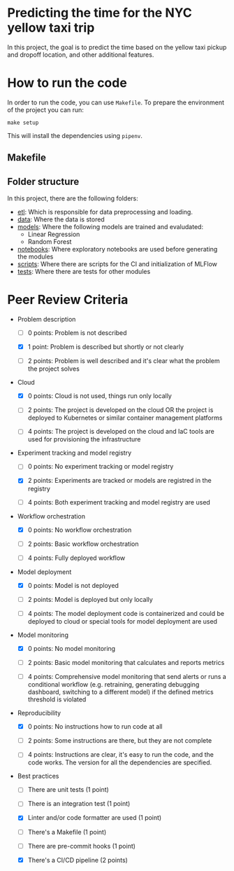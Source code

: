 # Predicting the time for the NYC yellow taxi trip

In this project, the goal is to predict the time based on the yellow taxi pickup and dropoff location, and other additional features.

# How to run the code

In order to run the code, you can use `Makefile`. To prepare the environment of the project you can run:

```
make setup
```

This will install the dependencies using `pipenv`.

## Makefile

## Folder structure

In this project, there are the following folders:

- [etl](https://github.com/nahumsa/nyc-yellow-tripdata/tree/main/etl): Which is responsible for data preprocessing and loading.
- [data](https://github.com/nahumsa/nyc-yellow-tripdata/tree/main/data): Where the data is stored
- [models](https://github.com/nahumsa/nyc-yellow-tripdata/tree/main/models): Where the following models are trained and evaludated:
    - Linear Regression
    - Random Forest
- [notebooks](https://github.com/nahumsa/nyc-yellow-tripdata/tree/main/notebooks): Where exploratory notebooks are used before generating the modules
- [scripts](https://github.com/nahumsa/nyc-yellow-tripdata/tree/main/scripts): Where there are scripts for the CI and initialization of MLFlow
- [tests](https://github.com/nahumsa/nyc-yellow-tripdata/tree/main/tests): Where there are tests for other modules

# Peer Review Criteria

* Problem description

    * [ ] 0 points: Problem is not described

    * [X] 1 point: Problem is described but shortly or not clearly

    * [ ] 2 points: Problem is well described and it's clear what the problem the project solves

* Cloud

    * [X] 0 points: Cloud is not used, things run only locally

    * [ ] 2 points: The project is developed on the cloud OR the project is deployed to Kubernetes or similar container management platforms

    * [ ] 4 points: The project is developed on the cloud and IaC tools are used for provisioning the infrastructure

* Experiment tracking and model registry

    * [ ] 0 points: No experiment tracking or model registry

    * [X] 2 points: Experiments are tracked or models are registred in the registry

    * [ ] 4 points: Both experiment tracking and model registry are used

* Workflow orchestration

    * [X] 0 points: No workflow orchestration

    * [ ] 2 points: Basic workflow orchestration

    * [ ] 4 points: Fully deployed workflow

* Model deployment

    * [X] 0 points: Model is not deployed

    * [ ] 2 points: Model is deployed but only locally

    * [ ] 4 points: The model deployment code is containerized and could be deployed to cloud or special tools for model deployment are used

* Model monitoring

    * [X] 0 points: No model monitoring

    * [ ] 2 points: Basic model monitoring that calculates and reports metrics

    * [ ] 4 points: Comprehensive model monitoring that send alerts or runs a conditional workflow (e.g. retraining, generating debugging dashboard, switching to a different model) if the defined metrics threshold is violated

* Reproducibility

    * [X] 0 points: No instructions how to run code at all

    * [ ] 2 points: Some instructions are there, but they are not complete

    * [ ] 4 points: Instructions are clear, it's easy to run the code, and the code works. The version for all the dependencies are specified.

* Best practices

    * [ ] There are unit tests (1 point)

    * [ ] There is an integration test (1 point)

    * [X] Linter and/or code formatter are used (1 point)

    * [ ] There's a Makefile (1 point)

    * [ ] There are pre-commit hooks (1 point)

    * [X] There's a CI/CD pipeline (2 points)
